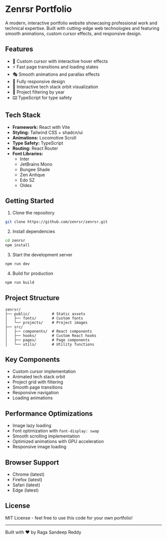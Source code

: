 # Zenrsr Portfolio

A modern, interactive portfolio website showcasing professional work and technical expertise. Built with cutting-edge web technologies and featuring smooth animations, custom cursor effects, and responsive design.

## Features

- 🎨 Custom cursor with interactive hover effects
- ⚡ Fast page transitions and loading states
- 🎭 Smooth animations and parallax effects
- 📱 Fully responsive design
- 🔄 Interactive tech stack orbit visualization
- 🎯 Project filtering by year
- ⌨️ TypeScript for type safety

## Tech Stack

- **Framework:** React with Vite
- **Styling:** Tailwind CSS + shadcn/ui
- **Animations:** Locomotive Scroll
- **Type Safety:** TypeScript
- **Routing:** React Router
- **Font Libraries:**
  - Inter
  - JetBrains Mono
  - Bungee Shade
  - Zen Antique
  - Edo SZ
  - Oldex

## Getting Started

1. Clone the repository

```bash
git clone https://github.com/zenrsr/zenrsr.git
```

2. Install dependencies

```bash
cd zenrsr
npm install
```

3. Start the development server

```bash
npm run dev
```

4. Build for production

```bash
npm run build
```

## Project Structure

```
zenrsr/
├── public/          # Static assets
│   ├── fonts/       # Custom fonts
│   └── projects/    # Project images
├── src/
│   ├── components/  # React components
│   ├── hooks/       # Custom React hooks
│   ├── pages/       # Page components
│   └── utils/       # Utility functions
```

## Key Components

- Custom cursor implementation
- Animated tech stack orbit
- Project grid with filtering
- Smooth page transitions
- Responsive navigation
- Loading animations

## Performance Optimizations

- Image lazy loading
- Font optimization with `font-display: swap`
- Smooth scrolling implementation
- Optimized animations with GPU acceleration
- Responsive image loading

## Browser Support

- Chrome (latest)
- Firefox (latest)
- Safari (latest)
- Edge (latest)

## License

MIT License - feel free to use this code for your own portfolio!

---

Built with ❤️ by Raga Sandeep Reddy
